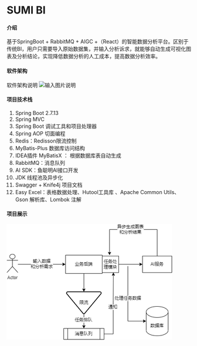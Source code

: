 # SUMI BI

#### 介绍
基于SpringBoot + RabbitMQ + AIGC +（React）的智能数据分析平台。区别于传统BI，用户只需要导入原始数据集，并输入分析诉求，就能够自动生成可视化图表及分析结论，实现降低数据分析的人工成本，提高数据分析效率。

#### 软件架构
软件架构说明
![输入图片说明](https://foruda.gitee.com/images/1690346265385701598/bdd11a16_9738037.png "流程图.png")

#### 项目技术栈


1. Spring Boot 2.7.13
1. Spring MVC
1. Spring Boot 调试工具和项目处理器
1. Spring AOP 切面编程
1. Redis：Redisson限流控制
1. MyBatis-Plus 数据库访问结构
1. IDEA插件 MyBatisX ： 根据数据库表自动生成
1. RabbitMQ：消息队列
1. AI SDK：鱼聪明AI接口开发
1. JDK 线程池及异步化
1. Swagger + Knife4j 项目文档
1. Easy Excel：表格数据处理、Hutool工具库 、Apache Common Utils、Gson 解析库、Lombok 注解


#### 项目展示
![输入图片说明](src/main/resources/%E6%B5%81%E7%A8%8B%E5%9B%BE.png)

